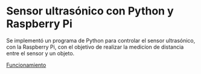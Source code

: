 # Sensor ultrasónico con Python y Raspberry Pi

Se implementó un programa de Python para controlar el sensor ultrasónico, con la Raspberry Pi, con el objetivo de realizar la medicíon de distancia entre el sensor y un objeto.

[Funcionamiento](https://youtu.be/mDPNvFgUgKU)